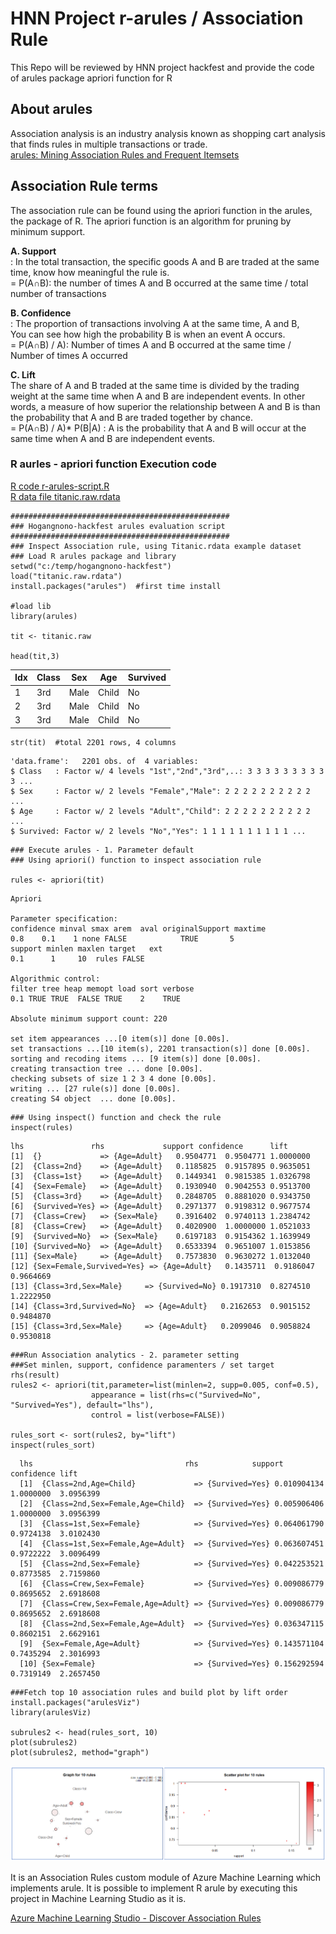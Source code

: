 # HNN Project r-arules / Association Rule
This Repo will be reviewed by HNN project hackfest and provide the code of arules package apriori function for R

## About arules
Association analysis is an industry analysis known as shopping cart analysis that finds rules in multiple transactions or trade.  
[arules: Mining Association Rules and Frequent Itemsets](https://cran.r-project.org/web/packages/arules/index.html)  

## Association Rule terms
The association rule can be found using the apriori function in the arules, the package of R. The apriori function is an algorithm for pruning by minimum support.  

**A. Support**  
: In the total transaction, the specific goods A and B are traded at the same time, know how meaningful the rule is.  
= P(A∩B): the number of times A and B occurred at the same time / total number of transactions  

**B. Confidence**  
: The proportion of transactions involving A at the same time, A and B,  
You can see how high the probability B is when an event A occurs.  
= P(A∩B) / A): Number of times A and B occurred at the same time / Number of times A occurred  

**C. Lift**  
The share of A and B traded at the same time is divided by the trading weight at the same time when A and B are independent events. In other words, a measure of how superior the relationship between A and B is than the probability that A and B are traded together by chance.  
= P(A∩B) / A)* P(B|A) : A is the probability that A and B will occur at the same time when A and B are independent events.  

### R aurles - apriori function Execution code
[R code r-arules-script.R](r-arules-script.R)  
[R data file titanic.raw.rdata](data/titanic.raw.rdata)  

```
#################################################
### Hogangnono-hackfest arules evaluation script
#################################################
### Inspect Association rule, using Titanic.rdata example dataset 
### Load R arules package and library
setwd("c:/temp/hogangnono-hackfest")
load("titanic.raw.rdata")
install.packages("arules")  #first time install

#load lib
library(arules)

tit <- titanic.raw

head(tit,3)
```

Idx|Class|Sex|Age|Survived
---|---|---|---|---|
1|3rd|Male|Child|No
2|3rd|Male|Child|No
3|3rd|Male|Child|No

```
str(tit)  #total 2201 rows, 4 columns
```
  
```
'data.frame':	2201 obs. of  4 variables:
$ Class   : Factor w/ 4 levels "1st","2nd","3rd",..: 3 3 3 3 3 3 3 3 3 3 ...
$ Sex     : Factor w/ 2 levels "Female","Male": 2 2 2 2 2 2 2 2 2 2 ...
$ Age     : Factor w/ 2 levels "Adult","Child": 2 2 2 2 2 2 2 2 2 2 ...
$ Survived: Factor w/ 2 levels "No","Yes": 1 1 1 1 1 1 1 1 1 1 ...
```

```
### Execute arules - 1. Parameter default
### Using apriori() function to inspect association rule

rules <- apriori(tit)
```
  
```
Apriori

Parameter specification:
confidence minval smax arem  aval originalSupport maxtime
0.8    0.1    1 none FALSE            TRUE       5
support minlen maxlen target   ext
0.1      1     10  rules FALSE

Algorithmic control:
filter tree heap memopt load sort verbose
0.1 TRUE TRUE  FALSE TRUE    2    TRUE

Absolute minimum support count: 220 

set item appearances ...[0 item(s)] done [0.00s].
set transactions ...[10 item(s), 2201 transaction(s)] done [0.00s].
sorting and recoding items ... [9 item(s)] done [0.00s].
creating transaction tree ... done [0.00s].
checking subsets of size 1 2 3 4 done [0.00s].
writing ... [27 rule(s)] done [0.00s].
creating S4 object  ... done [0.00s].
```

```
### Using inspect() function and check the rule
inspect(rules)
```
  
```
lhs               rhs             support confidence      lift
[1]  {}             => {Age=Adult}   0.9504771  0.9504771 1.0000000
[2]  {Class=2nd}    => {Age=Adult}   0.1185825  0.9157895 0.9635051
[3]  {Class=1st}    => {Age=Adult}   0.1449341  0.9815385 1.0326798
[4]  {Sex=Female}   => {Age=Adult}   0.1930940  0.9042553 0.9513700
[5]  {Class=3rd}    => {Age=Adult}   0.2848705  0.8881020 0.9343750
[6]  {Survived=Yes} => {Age=Adult}   0.2971377  0.9198312 0.9677574
[7]  {Class=Crew}   => {Sex=Male}    0.3916402  0.9740113 1.2384742
[8]  {Class=Crew}   => {Age=Adult}   0.4020900  1.0000000 1.0521033
[9]  {Survived=No}  => {Sex=Male}    0.6197183  0.9154362 1.1639949
[10] {Survived=No}  => {Age=Adult}   0.6533394  0.9651007 1.0153856
[11] {Sex=Male}     => {Age=Adult}   0.7573830  0.9630272 1.0132040
[12] {Sex=Female,Survived=Yes} => {Age=Adult}   0.1435711  0.9186047 0.9664669
[13] {Class=3rd,Sex=Male}     => {Survived=No} 0.1917310  0.8274510 1.2222950
[14] {Class=3rd,Survived=No}  => {Age=Adult}   0.2162653  0.9015152 0.9484870
[15] {Class=3rd,Sex=Male}     => {Age=Adult}   0.2099046  0.9058824 0.9530818
```

```
###Run Association analytics - 2. parameter setting
###Set minlen, support, confidence paramenters / set target rhs(result)
rules2 <- apriori(tit,parameter=list(minlen=2, supp=0.005, conf=0.5), 
                  appearance = list(rhs=c("Survived=No", "Survived=Yes"), default="lhs"),
                  control = list(verbose=FALSE))

rules_sort <- sort(rules2, by="lift")
inspect(rules_sort)
```

```
  lhs                                  rhs            support     confidence lift     
  [1]  {Class=2nd,Age=Child}             => {Survived=Yes} 0.010904134 1.0000000  3.0956399
  [2]  {Class=2nd,Sex=Female,Age=Child}  => {Survived=Yes} 0.005906406 1.0000000  3.0956399
  [3]  {Class=1st,Sex=Female}            => {Survived=Yes} 0.064061790 0.9724138  3.0102430
  [4]  {Class=1st,Sex=Female,Age=Adult}  => {Survived=Yes} 0.063607451 0.9722222  3.0096499
  [5]  {Class=2nd,Sex=Female}            => {Survived=Yes} 0.042253521 0.8773585  2.7159860
  [6]  {Class=Crew,Sex=Female}           => {Survived=Yes} 0.009086779 0.8695652  2.6918608
  [7]  {Class=Crew,Sex=Female,Age=Adult} => {Survived=Yes} 0.009086779 0.8695652  2.6918608
  [8]  {Class=2nd,Sex=Female,Age=Adult}  => {Survived=Yes} 0.036347115 0.8602151  2.6629161
  [9]  {Sex=Female,Age=Adult}            => {Survived=Yes} 0.143571104 0.7435294  2.3016993
  [10] {Sex=Female}                      => {Survived=Yes} 0.156292594 0.7319149  2.2657450
```

```
###Fetch top 10 association rules and build plot by lift order 
install.packages("arulesViz")
library(arulesViz)
  
subrules2 <- head(rules_sort, 10)
plot(subrules2)
plot(subrules2, method="graph")
```

![R arules plot](images/aurles-plot-00.png)  

It is an Association Rules custom module of Azure Machine Learning which implements arule. It is possible to implement R arule by executing this project in Machine Learning Studio as it is.  

[Azure Machine Learning Studio - Discover Association Rules](https://gallery.cortanaintelligence.com/CustomModule/Discover-Association-Rules-1)  
 
